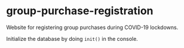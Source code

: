 # group-purchase-registration

Website for registering group purchases during COVID-19 lockdowns.

Initialize the database by doing `init()` in the console.
